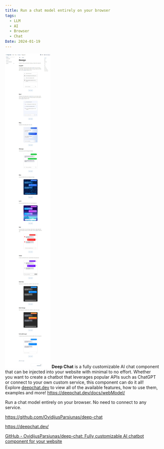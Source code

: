 ```yaml
---
title: Run a chat model entirely on your browser
tags:
  - LLM
  - AI
  - Browser
  - Chat
Date: 2024-01-19
---
```


![](_asset/2024-01-19_browserchat_image_1.png)
**Deep Chat** is a fully customizable AI chat component that can be injected into your website with minimal to no effort. Whether you want to create a chatbot that leverages popular APIs such as ChatGPT or connect to your own custom service, this component can do it all! Explore [deepchat.dev](https://deepchat.dev/) to view all of the available features, how to use them, examples and more!
https://deepchat.dev/docs/webModel/

Run a chat model entirely on your browser. No need to connect to any service.


https://github.com/OvidijusParsiunas/deep-chat

https://deepchat.dev/

[GitHub - OvidijusParsiunas/deep-chat: Fully customizable AI chatbot component for your website](https://github.com/OvidijusParsiunas/deep-chat)
